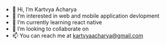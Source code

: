 - 👋 Hi, I’m Kartvya Acharya
- 👀 I’m interested in web and mobile application devlopment
- 🌱 I’m currently learning react native
- 💞️ I’m looking to collaborate on
- 📫 You can reach me at kartvyaacharya@gmail.com


